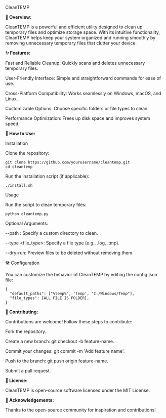 CleanTEMP

**🌟 Overview:**

CleanTEMP is a powerful and efficient utility designed to clean up temporary files and optimize storage space. With its intuitive functionality, CleanTEMP helps keep your system organized and running smoothly by removing unnecessary temporary files that clutter your device.

**✨ Features:**

Fast and Reliable Cleanup: Quickly scans and deletes unnecessary temporary files.

User-Friendly Interface: Simple and straightforward commands for ease of use.

Cross-Platform Compatibility: Works seamlessly on Windows, macOS, and Linux.

Customizable Options: Choose specific folders or file types to clean.

Performance Optimization: Frees up disk space and improves system speed.

**🚀 How to Use:**

Installation

Clone the repository:
```
git clone https://github.com/yourusername/cleantemp.git
cd cleantemp
```

Run the installation script (if applicable):
```
./install.sh
```

Usage

Run the script to clean temporary files:
```
python cleantemp.py
```

Optional Arguments:

--path <directory>: Specify a custom directory to clean.

--type <file_type>: Specify a file type (e.g., .log, .tmp).

--dry-run: Preview files to be deleted without removing them.

🛠️ Configuration

You can customize the behavior of CleanTEMP by editing the config.json file:
```
{
  "default_paths": ["%temp%", 'temp', "C:/Windows/Temp"],
  "file_types": [ALL FILE IS FOLDER],
}
```
**🤝 Contributing:**

Contributions are welcome! Follow these steps to contribute:

Fork the repository.

Create a new branch: git checkout -b feature-name.

Commit your changes: git commit -m 'Add feature name'.

Push to the branch: git push origin feature-name.

Submit a pull request.

**📜 License:**

CleanTEMP is open-source software licensed under the MIT License.

**🙌 Acknowledgements:**

Thanks to the open-source community for inspiration and contributions!

